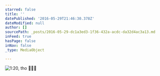 ```yaml
---
starred: false
title: ''
datePublished: '2016-05-29T21:46:30.378Z'
dateModified: null
author: []
sourcePath: _posts/2016-05-29-dc1a3ed3-1f36-432a-acdc-da32d4ac3a13.md
inFeed: true
hasPage: false
inNav: false
_type: MediaObject

---
```

![1:20, tho ](https://the-grid-user-content.s3-us-west-2.amazonaws.com/97b5e4c2-d1a9-432c-a95a-f755f1418821.jpg)